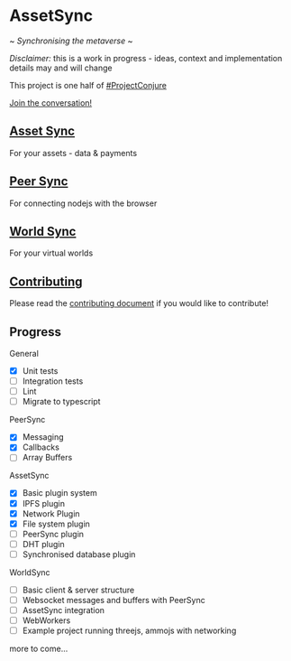 # AssetSync

~ *Synchronising the metaverse* ~

*Disclaimer:* this is a work in progress - ideas, context and implementation details may and will change

This project is one half of [#ProjectConjure](https://info.conjure.world/)

[Join the conversation!](https://discord.com/invite/ExBxEN2)

## [Asset Sync](packages/AssetSync)

For your assets - data & payments

## [Peer Sync](packages/PeerSync)

For connecting nodejs with the browser

## [World Sync](packages/WorldSync)

For your virtual worlds

## [Contributing](CONTRIBUTING.MD)

Please read the [contributing document](CONTRIBUTING.MD) if you would like to contribute!

## Progress

General

- [x] Unit tests
- [ ] Integration tests
- [ ] Lint
- [ ] Migrate to typescript

PeerSync

- [x] Messaging
- [x] Callbacks
- [ ] Array Buffers

AssetSync

- [x] Basic plugin system
- [x] IPFS plugin
- [x] Network Plugin
- [x] File system plugin
- [ ] PeerSync plugin
- [ ] DHT plugin
- [ ] Synchronised database plugin

WorldSync

- [ ] Basic client & server structure
- [ ] Websocket messages and buffers with PeerSync
- [ ] AssetSync integration
- [ ] WebWorkers
- [ ] Example project running threejs, ammojs with networking

more to come...